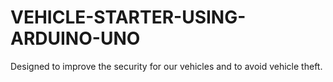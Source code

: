 # VEHICLE-STARTER-USING-ARDUINO-UNO
Designed to improve the security for our vehicles and to avoid vehicle theft. 
